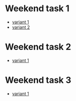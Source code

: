 # Weekend task 1
- [variant 1](https://bikarabojkov.github.io/BIKJavaScript.github.io/weekend-tasks/task1/element_sum_v1.html)
- [variant 2](https://bikarabojkov.github.io/BIKJavaScript.github.io/weekend-tasks/task1/element_sum_v2.html)


# Weekend task 2
- [variant 1](https://bikarabojkov.github.io/BIKJavaScript.github.io/weekend-tasks/task2/reverse_sentences.html)


# Weekend task 3
- [variant 1](https://bikarabojkov.github.io/BIKJavaScript.github.io/weekend-tasks/task3/number_operations.html)